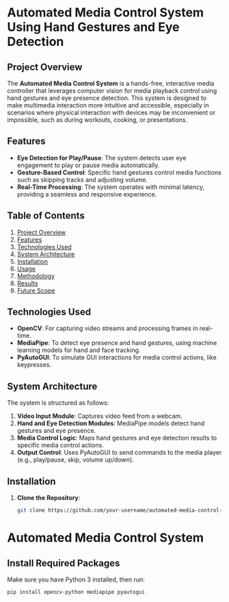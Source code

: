 # Automated Media Control System Using Hand Gestures and Eye Detection

## Project Overview
The **Automated Media Control System** is a hands-free, interactive media controller that leverages computer vision for media playback control using hand gestures and eye presence detection. This system is designed to make multimedia interaction more intuitive and accessible, especially in scenarios where physical interaction with devices may be inconvenient or impossible, such as during workouts, cooking, or presentations.

## Features
- **Eye Detection for Play/Pause**: The system detects user eye engagement to play or pause media automatically.
- **Gesture-Based Control**: Specific hand gestures control media functions such as skipping tracks and adjusting volume.
- **Real-Time Processing**: The system operates with minimal latency, providing a seamless and responsive experience.

## Table of Contents
1. [Project Overview](#project-overview)
2. [Features](#features)
3. [Technologies Used](#technologies-used)
4. [System Architecture](#system-architecture)
5. [Installation](#installation)
6. [Usage](#usage)
7. [Methodology](#methodology)
8. [Results](#results)
9. [Future Scope](#future-scope)

## Technologies Used
- **OpenCV**: For capturing video streams and processing frames in real-time.
- **MediaPipe**: To detect eye presence and hand gestures, using machine learning models for hand and face tracking.
- **PyAutoGUI**: To simulate GUI interactions for media control actions, like keypresses.

## System Architecture
The system is structured as follows:
1. **Video Input Module**: Captures video feed from a webcam.
2. **Hand and Eye Detection Modules**: MediaPipe models detect hand gestures and eye presence.
3. **Media Control Logic**: Maps hand gestures and eye detection results to specific media control actions.
4. **Output Control**: Uses PyAutoGUI to send commands to the media player (e.g., play/pause, skip, volume up/down).

## Installation
1. **Clone the Repository**:
   ```bash
   git clone https://github.com/your-username/automated-media-control-system.git
# Automated Media Control System

## Install Required Packages
Make sure you have Python 3 installed, then run:

```bash
pip install opencv-python mediapipe pyautogui

